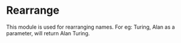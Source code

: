Rearrange
=========

This module is used for rearranging names.
For eg: Turing, Alan as a parameter, will return Alan Turing.

